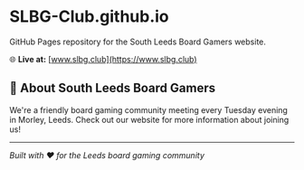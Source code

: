 # SLBG-Club.github.io

GitHub Pages repository for the South Leeds Board Gamers website.

🌐 **Live at:** [www.slbg.club](https://www.slbg.club)

## 🎲 About South Leeds Board Gamers

We're a friendly board gaming community meeting every Tuesday evening in Morley, Leeds. Check out our website for more information about joining us!

---

*Built with ❤️ for the Leeds board gaming community*

